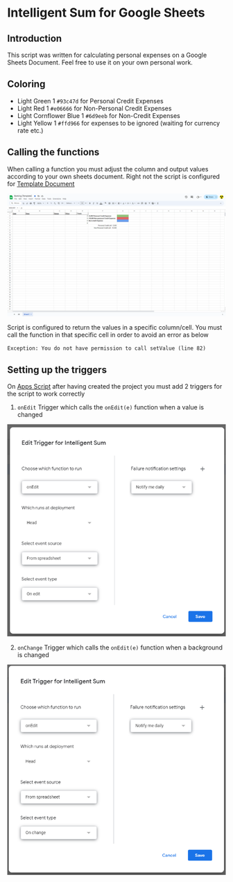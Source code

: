 # Intelligent Sum for Google Sheets

## Introduction

This script was written for calculating personal expenses on a Google Sheets Document. Feel free to use it on your own personal work.

## Coloring
- Light Green 1 `#93c47d` for Personal Credit Expenses
- Light Red 1 `#e06666` for Non-Personal Credit Expenses
- Light Cornflower Blue 1 `#6d9eeb` for Non-Credit Expenses
- Light Yellow 1 `#ffd966` for expenses to be ignored (waiting for currency rate etc.)

## Calling the functions

When calling a function you must adjust the column and output values according to your own sheets document. Right not the script is configured for [Template Document](https://docs.google.com/spreadsheets/d/1pKk1RBE4a3gc1OTYceQn03y2ZDjADVl9eOfXdve_Vtk/edit?usp=sharing)

![Template Document Screenshot](./img/templateImage.png)

Script is configured to return the values in a specific column/cell. You must call the function in that specific cell in order to avoid an error as below
```
Exception: You do not have permission to call setValue (line 82)
```

## Setting up the triggers

On [Apps Script](https://script.google.com/home) after having created the project you must add 2 triggers for the script to work correctly

1. `onEdit` Trigger which calls the `onEdit(e)` function when a value is changed

![OnEdit Trigger Parameters](./img/onEdit.png)

2. `onChange` Trigger which calls the `onEdit(e)` function when a background is changed

![OnChange Trigger Parameters](./img/onChange.png)
